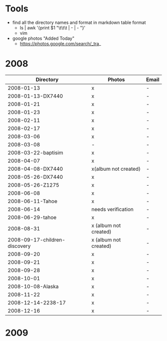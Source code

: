 # Tools
* find all the directory names and format in markdown table format
  * ls | awk '{print $1 "\t\t\t | - | - "}'
  * vim
* google photos "Added Today"
  * https://photos.google.com/search/_tra_

# 2008
Directory | Photos | Email
---       | ---    | ---
2008-01-13                       | x | -
2008-01-13-DX7440                | x | -
2008-01-21                       | x | -
2008-01-23                       | x | -
2008-02-11                       | x | -
2008-02-17                       | x | -
2008-03-06                       | x | -
2008-03-08                       | - | -
2008-03-22-baptisim              | x | -
2008-04-07                       | x | -
2008-04-08-DX7440                | x(album not created) | -
2008-05-26-DX7440                | x | -
2008-05-26-Z1275                 | x | -
2008-06-08                       | x | -
2008-06-11-Tahoe                 | x | -
2008-06-14                       | needs verification | -
2008-06-29-tahoe                 | x | -
2008-08-31                       | x (album not created) | -
2008-09-17-children-discovery    | x (album not created) | -
2008-09-20                       | x | -
2008-09-21                       | x | -
2008-09-28                       | x | -
2008-10-01                       | x | -
2008-10-08-Alaska                | x | -
2008-11-22                       | x | -
2008-12-14-2238-17               | x | -
2008-12-16                       | x | -

# 2009

